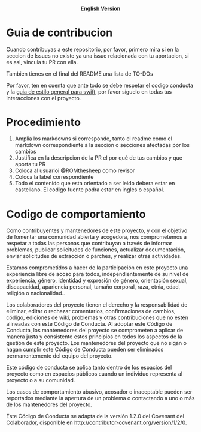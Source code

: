
<center>
<h4> 

[English Version](CONTRIBUTING-ENG.md)

</h4> 
</center>

# Guia de contribucion

Cuando contribuyas a este repositorio, por favor, primero mira si en la seccion de Issues no existe ya una issue relacionada con tu aportacion, si es asi, vincula tu PR con ella.

Tambien tienes en el final del README una lista de TO-DOs

Por favor, ten en cuenta que ante todo se debe respetar el codigo conducta y la [guia de estilo general para swift](https://google.github.io/swift/), por favor síguelo en todas tus interacciones con el proyecto.

# Procedimiento
1. Amplia los markdowns si corresponde, tanto el readme como el markdown correspondiente a la seccion o secciones afectadas por los cambios
2. Justifica en la descripcion de la PR el por qué de tus cambios y que aporta tu PR
3. Coloca al usuarioi @ROMthesheep como revisor
4. Coloca la label correspondiente
5. Todo el contenido que esta orientado a ser leido debera estar en castellano. El codigo fuente podra estar en ingles o español.

# Codigo de comportamiento

Como contribuyentes y mantenedores de este proyecto, y con el objetivo de fomentar una comunidad abierta y acogedora, nos comprometemos a respetar a todas las personas que contribuyan a través de informar problemas, publicar solicitudes de funciones, actualizar documentación, enviar solicitudes de extracción o parches, y realizar otras actividades.

Estamos comprometidos a hacer de la participación en este proyecto una experiencia libre de acoso para todos, independientemente de su nivel de experiencia, género, identidad y expresión de género, orientación sexual, discapacidad, apariencia personal, tamaño corporal, raza, etnia, edad, religión o nacionalidad..

Los colaboradores del proyecto tienen el derecho y la responsabilidad de eliminar, editar o rechazar comentarios, confirmaciones de cambios, código, ediciones de wiki, problemas y otras contribuciones que no estén alineadas con este Código de Conducta. Al adoptar este Código de Conducta, los mantenedores del proyecto se comprometen a aplicar de manera justa y consistente estos principios en todos los aspectos de la gestión de este proyecto. Los mantenedores del proyecto que no sigan o hagan cumplir este Código de Conducta pueden ser eliminados permanentemente del equipo del proyecto.

Este código de conducta se aplica tanto dentro de los espacios del proyecto como en espacios públicos cuando un individuo representa al proyecto o a su comunidad.

Los casos de comportamiento abusivo, acosador o inaceptable pueden ser reportados mediante la apertura de un problema o contactando a uno o más de los mantenedores del proyecto.

Este Código de Conducta se adapta de la versión 1.2.0 del Covenant del Colaborador, disponible en http://contributor-covenant.org/version/1/2/0.